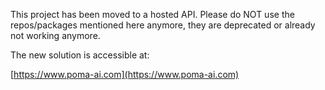 This project has been moved to a hosted API.
Please do NOT use the repos/packages mentioned here anymore, they are deprecated or already not working anymore.

The new solution is accessible at:

[https://www.poma-ai.com](https://www.poma-ai.com)
